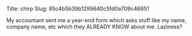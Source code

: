 Title: chirp
Slug: 85c4b5b39b1299640c5fd0a709c46851

My accountant sent me a year-end form which asks stuff like my name, company name, etc which they ALREADY KNOW about me. Laziness?
